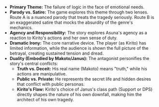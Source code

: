 *   **Primary Theme:** The failure of logic in the face of emotional needs.
*   **Parody vs. Satire:** The game explores this theme through two lenses. Route A is a nuanced parody that treats the tragedy seriously. Route B is an exaggerated satire that mocks the absurdity of the genre's mechanics.
*   **Agency and Responsibility:** The story explores Asuna's agency as a reaction to Kirito's actions and her own sense of duty.
*   **Dramatic Irony:** The core narrative device. The player (as Kirito) has limited information, while the audience is shown the full picture of the betrayal, creating sustained tension and dread.
*   **Duality (Embodied by Makoto/Janus):** The antagonist personifies the story's central conflicts:
    *   **Truth vs. Deceit:** His real name (Makoto) means "truth," while his actions are manipulative.
    *   **Public vs. Private:** He represents the secret life and hidden desires that conflict with public personas.
    *   **Kirito's Flaw:** Kirito's choice of Janus's class path (Support or DPS) directly shapes the nature of his own downfall, making him the architect of his own tragedy.
